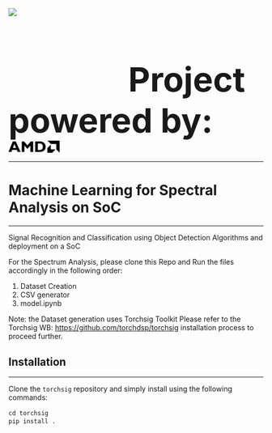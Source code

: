 <p align="left">
    <picture>
        <img src="https://www.strath.ac.uk/media/1newwebsite/documents/brand/strath_main.jpg" width="35%"/>
    </picture>
    <span style= "font-size: 50pt; font-weight: bold;">&nbsp;&nbsp;&nbsp;&nbsp;&nbsp;&nbsp;&nbsp;&nbsp;&nbsp;&nbsp;&nbsp;&nbsp;&nbsp&nbsp;&nbsp;&nbsp;&nbsp;&nbsp;&nbsp;&nbsp;&nbsp;&nbsp;&nbsp;&nbsp;&nbsp;&nbsp;&nbsp;&nbsp;&nbsp;&nbsp;&nbsp;&nbsp;&nbsp;&nbsp;&nbsp;&nbsp;&nbsp;&nbsp;&nbsp;&nbsp;&nbsp;&nbsp;&nbsp;&nbsp;&nbsp;&nbsp;Project powered by:&nbsp;&nbsp;&nbsp;&nbsp;</span>             
    <picture>
        <img src="https://raw.githubusercontent.com/Xilinx/Image-Collateral/main/xilinx-logo.png" width="20%"/>
    </picture>
</p>

---

# Machine Learning for Spectral Analysis on SoC
---

Signal Recognition and Classification using Object Detection Algorithms and deployment on a SoC

For the Spectrum Analysis, please clone this Repo and Run the files accordingly in the following order:

1. Dataset Creation
2. CSV generator
3. model.ipynb

Note: the Dataset generation uses Torchsig Toolkit Please refer to the Torchsig WB: https://github.com/torchdsp/torchsig installation process to proceed further.

## Installation
---
Clone the `torchsig` repository and simply install using the following commands:
```
cd torchsig
pip install .
```
